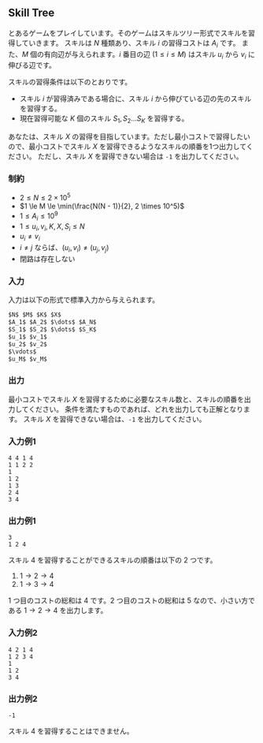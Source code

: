 ## Skill Tree

とあるゲームをプレイしています。そのゲームはスキルツリー形式でスキルを習得していきます。
スキルは $N$ 種類あり、スキル $i$ の習得コストは $A_i$ です。
また、$M$ 個の有向辺が与えられます。$i$ 番目の辺 $(1 \leq i \leq M)$ はスキル $u_i$ から $v_i$ に伸びる辺です。

スキルの習得条件は以下のとおりです。

- スキル $i$ が習得済みである場合に、スキル $i$ から伸びている辺の先のスキルを習得する。
- 現在習得可能な $K$ 個のスキル $S_1, S_2 \dots S_K$ を習得する。

あなたは、スキル $X$ の習得を目指しています。ただし最小コストで習得したいので、最小コストでスキル $X$ を習得できるようなスキルの順番を1つ出力してください。
ただし、スキル $X$ を習得できない場合は `-1` を出力してください。

### 制約

- $2 \le N \le 2 \times 10^5$
- $1 \le M \le \min(\frac{N(N - 1)}{2}, 2 \times 10^5)$
- $1 \le A_i \le 10^9$
- $1 \le u_i, v_i, K, X, S_i \le N$
- $u_i \ne v_i$
- $i \ne j$ ならば、$(u_i, v_i) \ne (u_j, v_j)$
- 閉路は存在しない

### 入力

入力は以下の形式で標準入力から与えられます。  
```md
$N$ $M$ $K$ $X$
$A_1$ $A_2$ $\dots$ $A_N$
$S_1$ $S_2$ $\dots$ $S_K$
$u_1$ $v_1$
$u_2$ $v_2$
$\vdots$
$u_M$ $v_M$
```

### 出力

最小コストでスキル $X$ を習得するために必要なスキル数と、スキルの順番を出力してください。
条件を満たすものであれば、どれを出力しても正解となります。
スキル $X$ を習得できない場合は、`-1` を出力してください。

### 入力例1
```
4 4 1 4
1 1 2 2
1
1 2
1 3
2 4
3 4

```

### 出力例1
```
3
1 2 4

```

スキル $4$ を習得することができるスキルの順番は以下の $2$ つです。

1. $1 \to 2 \to 4$
2. $1 \to 3 \to 4$

$1$ つ目のコストの総和は $4$ です。$2$ つ目のコストの総和は $5$ なので、小さい方である $1 \to 2 \to 4$ を出力します。

### 入力例2
```
4 2 1 4
1 2 3 4
1
1 2
3 4

```

### 出力例2
```
-1

```

スキル $4$ を習得することはできません。
